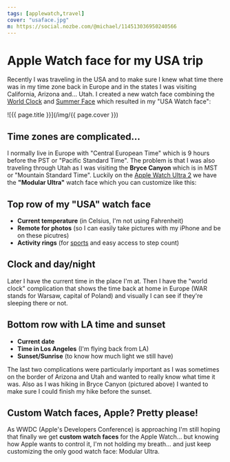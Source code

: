 ```yaml
---
tags: [applewatch,travel]
cover: "usaface.jpg"
m: https://social.nozbe.com/@michael/114513036950240566
---
```


# Apple Watch face for my USA trip

Recently I was traveling in the USA and to make sure I knew what time there was in my time zone back in Europe and in the states I was visiting California, Arizona and… Utah. I created a new watch face combining the [World Clock](/worldclock/) and [Summer Face](/summerface/) which resulted in my "USA Watch face":

<!--More-->

![{{ page.title }}](/img/{{ page.cover }})

## Time zones are complicated…

I normally live in Europe with "Central European Time" which is 9 hours before the PST or "Pacific Standard Time". The problem is that I was also traveling through Utah as I was visiting the **Bryce Canyon** which is in MST or "Mountain Standard Time". Luckily on the [Apple Watch Ultra 2](/ultra/) we have the **"Modular Ultra"** watch face which you can customize like this:

## Top row of my "USA" watch face

- **Current temperature** (in Celsius, I'm not using Fahrenheit)
- **Remote for photos** (so I can easily take pictures with my iPhone and be on these picutres)
- **Activity rings** (for [sports](/sports) and easy access to step count)

## Clock and day/night

Later I have the current time in the place I'm at. Then I have the "world clock" complication that shows the time back at home in Europe (WAR stands for Warsaw, capital of Poland) and visually I can see if they're sleeping there or not.

## Bottom row with LA time and sunset

- **Current date**
- **Time in Los Angeles** (I'm flying back from LA)
- **Sunset/Sunrise** (to know how much light we still have)

The last two complications were particularly important as I was sometimes on the border of Arizona and Utah and wanted to really know what time it was. Also as I was hiking in Bryce Canyon (pictured above) I wanted to make sure I could finish my hike before the sunset.

## Custom Watch faces, Apple? Pretty please!

As WWDC (Apple's Developers Conference) is approaching I'm still hoping that finally we get **custom watch faces** for the Apple Watch… but knowing how Apple wants to control it, I'm not holding my breath… and just keep customizing the only good watch face: Modular Ultra.

[n]: https://michael.gratis/nozbe
[np]: https://michael.gratis/nozbepersonal